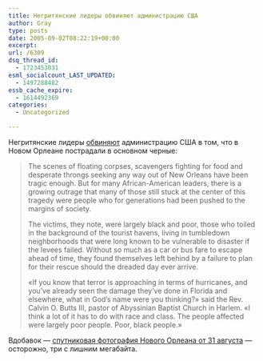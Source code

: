 ```yaml
---
title: Негритянские лидеры обвиняют администрацию США
author: Gray
type: posts
date: 2005-09-02T08:22:19+00:00
excerpt:
url: /6309
dsq_thread_id:
  - 1723453031
esml_socialcount_LAST_UPDATED:
  - 1497288482
essb_cache_expire:
  - 1614492369
categories:
  - Uncategorized

---
```








Негритянские лидеры <a href="http://www.nytimes.com/2005/09/02/national/nationalspecial/02discrim.html?th&#038;emc=th" target="_blank">обвиняют</a> администрацию США в том, что в Новом Орлеане пострадали в основном черные:

> The scenes of floating corpses, scavengers fighting for food and desperate throngs seeking any way out of New Orleans have been tragic enough. But for many African-American leaders, there is a growing outrage that many of those still stuck at the center of this tragedy were people who for generations had been pushed to the margins of society.
> 
> The victims, they note, were largely black and poor, those who toiled in the background of the tourist havens, living in tumbledown neighborhoods that were long known to be vulnerable to disaster if the levees failed. Without so much as a car or bus fare to escape ahead of time, they found themselves left behind by a failure to plan for their rescue should the dreaded day ever arrive.
> 
> &#171;If you know that terror is approaching in terms of hurricanes, and you&#8217;ve already seen the damage they&#8217;ve done in Florida and elsewhere, what in God&#8217;s name were you thinking?&#187; said the Rev. Calvin O. Butts III, pastor of Abyssinian Baptist Church in Harlem. &#171;I think a lot of it has to do with race and class. The people affected were largely poor people. Poor, black people.&#187;

Вдобавок &#8212; <a href="http://www.digitalglobe.com/images/katrina/new_orleans_msi_aug31_2005_dg.jpg" target="_blank">спутниковая фотография Нового Орлеана от 31 августа</a> &#8212; осторожно, три с лишним мегабайта.